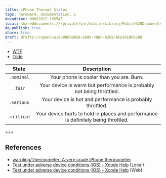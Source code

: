 ```yaml
---
title: iPhone Thermal States
tags: hardware, documentation, i
davodtime: 09082022-105545
local: shareddocuments:///private/var/mobile/Library/Mobile%20Documents/iCloud~md~obsidian/Documents/OBSHIDDIAN/drafts/B0D9B85B-6685-4B6F-A26B-AFE8FE0F628D.md
dg-publish: true
share: true
draft: drafts://open?uuid=B0D9B85B-6685-4B6F-A26B-AFE8FE0F628D
---
```

- [WTF](https://davidblue.wtf/drafts/B0D9B85B-6685-4B6F-A26B-AFE8FE0F628D.html)
- [Tilde](https://tilde.town/~extratone/misc/thermalstates)

| State       | Description                                                  |
|:-----------:|:------------------------------------------------------------:|
| `.nominal`  | Your phone is cooler than you are. Burn.                     |
| `.fair`     | Your device is warm but performance is probably not being throttled. |
| `.serious`  | Your device is hot and performance is probably throttled.    |
| `.critical` | Your device hurts to hold in places and performance is definitely being throttled. |

===

## References
- [warpling/Thermometer: A very crude iPhone thermometer](https://github.com/warpling/Thermometer/blob/master/README.md)
- [Test under adverse device conditions (iOS) - Xcode Help](drafts://open?uuid=883182E1-CFBB-461E-8ECE-A309E7E101D3) (Local)
- [Test under adverse device conditions (iOS) - Xcode Help](https://help.apple.com/xcode/mac/current/#/dev308429d42) (Web)